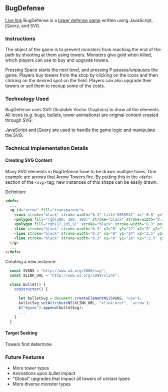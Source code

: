 ## BugDefense
[Live link][gh-pages]
BugDefense is a [tower defense game][wikipedia] written using JavaScript, jQuery, and SVG.

[gh-pages]: https://kyumin133.github.io/tower-defense/
[wikipedia]: https://en.wikipedia.org/wiki/Tower_defense

### Instructions
  The object of the game is to prevent monsters from reaching the end of the path by shooting at them using towers. Monsters give gold when killed, which players can use to buy and upgrade towers.

  Pressing Space starts the next level, and pressing P pauses/unpauses the game. Players buy towers from the shop by clicking on the icons and then clicking on the desired spot on the field. Players can also upgrade their towers or sell them to recoup some of the costs.

### Technology Used
  BugDefense uses SVG (Scalable Vector Graphics) to draw all the elements. All icons (e.g. bugs, bullets, tower animations) are original content created through SVG.

  JavaScript and jQuery are used to handle the game logic and manipulate the SVG.

### Technical Implementation Details
#### Creating SVG Content
Many SVG elements in BugDefense have to be drawn multiple times. One example are arrows that Arrow Towers fire. By putting this in the ```<defs>``` section of the ```<svg>``` tag, new instances of this shape can be easily drawn.

Definition:
  ```html
  <defs>
    ...
    <g id="arrow" fill="transparent">
      <rect stroke="black" stroke-width="0.3" fill="#855E42" x="-0.5" y="-6" height="20" width="1" />
      <polygon fill="rgb(180, 180, 180)" stroke="black" stroke-width="0.3" points="0 -6, 1.5 -4.5, 0 -9, -1.5 -4.5, 0 -6" />
      <polygon fill="rgb(17,105,9)" stroke="black" stroke-width="0.3" points="0 12, 2.5 14.5, 2.5 18.5, 0 16, -2.5 18.5, -2.5 14.5, 0, 12" />
      <line stroke="black" stroke-width="0.3" x1="0" y1="12" x2="0" y2="16" />
      <line stroke="black" stroke-width="0.3" x1="0" y1="14" x2="2.5" y2="16.5" />
      <line stroke="black" stroke-width="0.3" x1="0" y1="14" x2="-2.5" y2="16.5" />
    </g>
    ...
  </defs>
  ```

Creating a new instance:
```javascript
  const SVGNS = "http://www.w3.org/2000/svg";
  const XLINK_URL = "http://www.w3.org/1999/xlink";

  class Bullet() {
    constructor() {
      ...
      let bulletSvg = document.createElementNS(SVGNS, "use");
      bulletSvg.setAttributeNS(XLINK_URL, "xlink:href", `arrow`);
      $("#game").append(bulletSvg);
      ...
    }
  }

```
#### Target Seeking
Towers first determine 

### Future Features
- More tower types
- Animations upon bullet impact
- "Global" upgrades that impact all towers of certain types
- More diverse monster types
